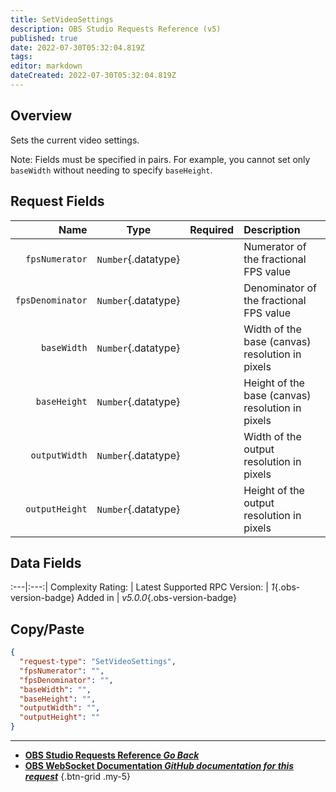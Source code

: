 ```yaml
---
title: SetVideoSettings
description: OBS Studio Requests Reference (v5)
published: true
date: 2022-07-30T05:32:04.819Z
tags: 
editor: markdown
dateCreated: 2022-07-30T05:32:04.819Z
---
```


## Overview
Sets the current video settings.

Note: Fields must be specified in pairs. For example, you cannot set only `baseWidth` without needing to specify `baseHeight`.

## Request Fields
Name | Type | Required| Description |
----:|:----:|:-------:|:------------|
`fpsNumerator` | `Number`{.datatype} |  | Numerator of the fractional FPS value	 | `>= 1`{.datatype}
`fpsDenominator` | `Number`{.datatype} |  | Denominator of the fractional FPS value	 | `>= 1	`{.datatype}
`baseWidth` | `Number`{.datatype} |  | Width of the base (canvas) resolution in pixels	 | `>= 1, <= 4096	`{.datatype}
`baseHeight` | `Number`{.datatype} |  | Height of the base (canvas) resolution in pixels	 | `>= 1, <= 4096	`{.datatype}
`outputWidth` | `Number`{.datatype} |  | Width of the output resolution in pixels	 | `>= 1, <= 4096	`{.datatype}
`outputHeight` | `Number`{.datatype} |  | Height of the output resolution in pixels	 | `>= 1, <= 4096	`{.datatype}

## Data Fields
:---|:---:|
Complexity Rating: | <span class="stars stars--2"></span>
Latest Supported RPC Version: | *1*{.obs-version-badge}
Added in | *v5.0.0*{.obs-version-badge}

## Copy/Paste
```json
{
  "request-type": "SetVideoSettings",
  "fpsNumerator": "",
  "fpsDenominator": "",
  "baseWidth": "",
  "baseHeight": "",
  "outputWidth": "",
  "outputHeight": ""
}
```

---

- [<i class="mdi mdi-chevron-left"></i>**OBS Studio Requests Reference *Go Back***](/en/Broadcasters/OBS/Requests)
- [<i class="mdi mdi-github"></i> **OBS WebSocket Documentation *GitHub documentation for this request***](https://github.com/obsproject/obs-websocket/blob/master/docs/generated/protocol.md#setvideosettings)
{.btn-grid .my-5}